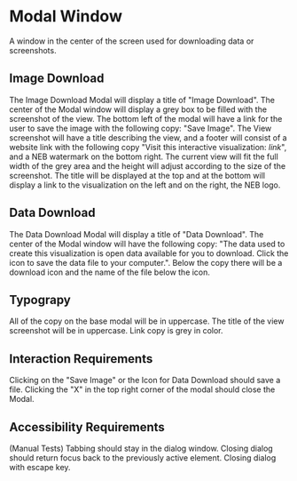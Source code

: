 # Modal Window

A window in the center of the screen used for downloading data or screenshots.

## Image Download

The Image Download Modal will display a title of "Image Download". The center of the Modal window will display a grey box to be filled with the screenshot of the view. The bottom left of the modal will have a link for the user to save the image with the following copy: "Save Image".
The View screenshot will have a title describing the view, and a footer will consist of a website link with the following copy "Visit this interactive visualization: *link*", and a NEB watermark on the bottom right.
The current view will fit the full width of the grey area and the height will adjust according to the size of the screenshot. The title will be displayed at the top and at the bottom will display a link to the visualization on the left and on the right, the NEB logo.

## Data Download

The Data Download Modal will display a title of "Data Download". The center of the Modal window will have the following copy: "The data used to create this visualization is open data available for you to download. Click the icon to save the data file to your computer.".
Below the copy there will be a download icon and the name of the file below the icon.

## Typograpy

All of the copy on the base modal will be in uppercase.
The title of the view screenshot will be in uppercase.
Link copy is grey in color.

## Interaction Requirements

Clicking on the "Save Image" or the Icon for Data Download should save a file.
Clicking the "X" in the top right corner of the modal should close the Modal.

## Accessibility Requirements

(Manual Tests)
Tabbing should stay in the dialog window.
Closing dialog should return focus back to the previously active element.
Closing dialog with escape key.
